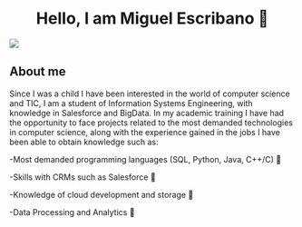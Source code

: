 <div align="center">
<h1 align="center">Hello, I am Miguel Escribano 👋</h1>
</div>
<img src="https://i.imgur.com/c7GmAJf.png">

## About me
Since I was a child I have been interested in the world of computer science and TIC, I am a student of Information Systems Engineering, with knowledge in Salesforce and BigData.
In my academic training I have had the opportunity to face projects related to the most demanded technologies in computer science, along with the experience gained in the jobs I have been able to obtain knowledge such as:

-Most demanded programming languages (SQL, Python, Java, C++/C) :dizzy:

-Skills with CRMs such as Salesforce :mechanical_arm:

-Knowledge of cloud development and storage :star2:

-Data Processing and Analytics :rainbow:



<br>

